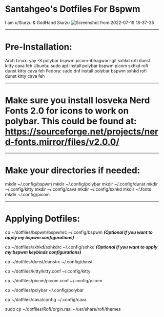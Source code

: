 # Santahgeo's Dotfiles For Bspwm
I am u/Siurzu & GodHand Siurzu
![Screenshot from 2022-07-19 18-37-35](https://user-images.githubusercontent.com/109631397/179865883-8fca5407-0f73-42e0-ac8f-09b1c731fdfc.png)

_________________________________________________________________________________________________________________________________________________________

# Pre-Installation:

Arch Linux: yay -S polybar bspwm picom-ibhagwan-git sxhkd rofi dunst kitty cava feh
Ubuntu: sudo apt install polybar bspwm picom sxhkd rofi dunst kitty cava feh
Fedora: sudo dnf install polybar bspwm sxhkd rofi dunst kitty cava feh
_________________________________________________________________________________________________________________________________________________________
# Make sure you install Iosveka Nerd Fonts 2.0 for icons to work on polybar. This could be found at: https://sourceforge.net/projects/nerd-fonts.mirror/files/v2.0.0/
_________________________________________________________________________________________________________________________________________________________
# Make your directories if needed:

mkdir ~/.config/bspwm
mkdir ~/.config/polybar
mkdir ~/.config/dunst
mkdir ~/.config/kitty
mkdir ~/.config/cava
mkdir ~/.config/sxhkd
mkdir ~/.fonts
mkdir ~/.config/picom
________________________________________________________________________________________________________________________________________________________

# Applying Dotfiles:

cp ~/dotfiles/bspwm/bspwmrc ~/.config/bspwm ***(Optional If you want to apply my bspwm configurations)*** 

cp ~/dotfiles/sxhkd/sxhkdrc ~/.config/sxhkd ***(Optional If you want to apply my bspwm keybinds configurations)*** 

cp ~/dotfiles/dunst/dunstrc ~/.config/dunst

cp ~/dotfiles/kitty/kitty.conf ~/.config/kitty

cp ~/dotfiles/picom/picom.conf ~/.config/picom

cp ~/dotfiles/polybar ~/.config/polybar

cp ~/dotfiles/cava/config ~/.config/cava

sudo cp ~/dotfiles/Rofi/orgin.rasi ~/usr/share/rofi/themes







